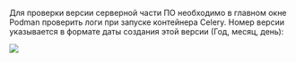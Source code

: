 Для проверки версии серверной части ПО необходимо в главном окне Podman проверить логи при запуске контейнера Celery. Номер версии указывается в формате даты создания этой версии (Год, месяц, день):

![](https://gamma-wellbore.com/wp-content/uploads/2023/06/2023-06-06_16h43_58-1024x586.png)
